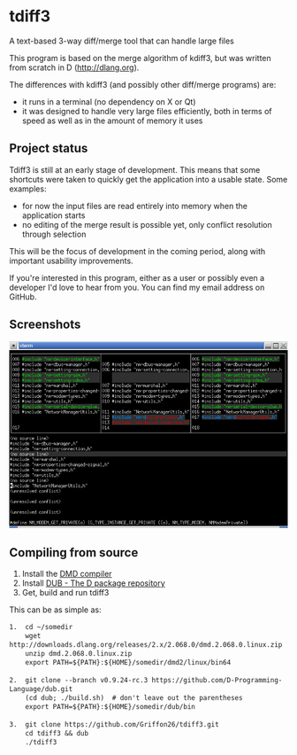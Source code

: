 # tdiff3
A text-based 3-way diff/merge tool that can handle large files

This program is based on the merge algorithm of kdiff3, but was written from scratch in D (http://dlang.org).

The differences with kdiff3 (and possibly other diff/merge programs) are:
* it runs in a terminal (no dependency on X or Qt)
* it was designed to handle very large files efficiently, both in terms of speed as well as in the amount of memory it uses

## Project status

Tdiff3 is still at an early stage of development. This means that some shortcuts were taken to quickly get the application into a usable state. Some examples:
* for now the input files are read entirely into memory when the application starts
* no editing of the merge result is possible yet, only conflict resolution through selection

This will be the focus of development in the coming period, along with important usability improvements.

If you're interested in this program, either as a user or possibly even a developer I'd love to hear from you. You can find my email address on GitHub.

## Screenshots

![A screenshot of an xterm with tdiff3 running](/docs/images/screenshot1.png?raw=true)

## Compiling from source

1. Install the [DMD compiler](http://dlang.org/dmd-linux.html)
2. Install [DUB - The D package repository](http://code.dlang.org/getting_started)
3. Get, build and run tdiff3

This can be as simple as:

    1.  cd ~/somedir
        wget http://downloads.dlang.org/releases/2.x/2.068.0/dmd.2.068.0.linux.zip
        unzip dmd.2.068.0.linux.zip
        export PATH=${PATH}:${HOME}/somedir/dmd2/linux/bin64
        
    2.  git clone --branch v0.9.24-rc.3 https://github.com/D-Programming-Language/dub.git
        (cd dub; ./build.sh)  # don't leave out the parentheses
        export PATH=${PATH}:${HOME}/somedir/dub/bin
        
    3.  git clone https://github.com/Griffon26/tdiff3.git
        cd tdiff3 && dub
        ./tdiff3

